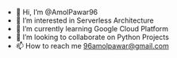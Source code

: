 - 👋 Hi, I’m @AmolPawar96
- 👀 I’m interested in Serverless Architecture
- 🌱 I’m currently learning Google Cloud Platform
- 💞️ I’m looking to collaborate on Python Projects
- 📫 How to reach me 96amolpawar@gmail.com

<!---
AmolPawar96/AmolPawar96 is a ✨ special ✨ repository because its `README.md` (this file) appears on your GitHub profile.
You can click the Preview link to take a look at your changes.
--->

